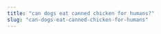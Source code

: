 ```yaml
---
title: "can dogs eat canned chicken for humans?"
slug: "can-dogs-eat-canned-chicken-for-humans"
---
```


